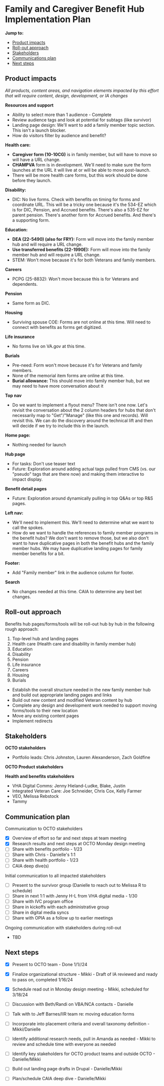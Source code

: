 # Family and Caregiver Benefit Hub Implementation Plan

**Jump to:**

- [Product impacts](#product-impacts)
- [Roll-out approach](#roll-out)
- [Stakeholders](#stakeholders)
- [Communications plan](#communications)
- [Next steps](#next-steps)


## Product impacts <a id="product-impacts"></a>
_All products, content areas, and navigation elements impacted by this effort that will require content, design, development, or IA changes_

**Resources and support**
  - Ability to select more than 1 audience - Complete
  - Review audience tags and look at potential for subtags (like survivor)
  - Landing page design: We'll want to add a family member topic section. This isn't a launch blocker.
  - How do visitors filter by audience and benefit?

**Health care:**
- **Caregiver form (10-10CG)** is in family member, but will have to move so will have a URL change.
- **CHAMPVA** form is in development. We'll need to make sure the form launches at the URL it will live at or will be able to move post-launch.
- There will be more health care forms, but this work should be done before they launch.

**Disability:**
  - DIC: No live forms. Check with benefits on timing for forms and coordinate URL. This will be a tricky one because it's the 534-EZ which is for DIC, Pension, and Accrued benefits. There's also a 535-EZ for parent pension. There's another form for Accrued benefits. And there's a supporting form.

**Education:**
  - **DEA (22-5490) (also for FRY):** Form will move into the family member hub and will require a URL change.
  - **Use transferred benefits (22-1990E):** Form will move into the family member hub and will require a URL change.
  - STEM: Won't move because it's for both Veterans and family members.

**Careers**
  - PCPG (25-8832): Won't move because this is for Veterans and dependents.

**Pension**
  - Same form as DIC.

**Housing**
  - Surviving spouse COE: Forms are not online at this time. Will need to connect with benefits as forms get digitized.

**Life insurance**
  - No forms live on VA.gov at this time.

**Burials**
  - Pre-need: Form won't move because it's for Veterans and family members.
  - None of the memorial item forms are online at this time.
  - **Burial allowance:** This should move into family member hub, but we may need to have more conversation about it

**Top nav**
  - Do we want to implement a flyout menu? There isn't one now. Let's revisit the conversation about the 2 column headers for hubs that don't necessarily map to "Get"/"Manage" (like this one and records). Will revisit this. We can do the discovery around the technical lift and then will decide if we try to include this in the launch.

**Home page:**
- Nothing needed for launch

**Hub page**
  - For tasks: Don't use teaser text
  - Future: Exploration around adding actual tags pulled from CMS (vs. our "pseudo" tags that are there now) and making them interactive to impact display.

**Benefit detail pages**
  - Future: Exploration around dynamically pulling in top Q&As or top R&S pages.

**Left nav:**
  - We'll need to implement this. We'll need to determine what we want to call the spokes.
  - How do we want to handle the references to family member programs in the benefit hubs? We don't want to remove those, but we also don't want to have duplicative pages in both the benefit hubs and the family member hubs. We may have duplicative landing pages for family member benefits for a bit.

**Footer:**
  - Add "Family member" link in the audience column for footer.

**Search**
  - No changes needed at this time. CAIA to determine any best bet changes.


## Roll-out approach <a id="roll-out"></a>

Benefits hub pages/forms/tools will be roll-out hub by hub in the following rough approach:

1. Top-level hub and landing pages
2. Health care (Health care and disability in family member hub)
4. Education
5. Disability
6. Pension
7. Life insurance
8. Careers
9. Housing
10. Burials

- Establish the overall structure needed in the new family member hub and build out appropriate landing pages and links
- Build out new content and modified Veteran content by hub
- Complete any design and development work needed to support moving forms/tools to their new location
- Move any existing content pages
- Implement redirects


## Stakeholders <a id="stakeholders"></a>

**OCTO stakeholders**
- Portfolio leads: Chris Johnston, Lauren Alexanderson, Zach Goldfine

**OCTO Product stakeholders**


**Health and benefits stakeholders**
- VHA Digital Comms: Jenny Hieland-Ludke, Blake, Justin
- Integrated Veteran Care: Joe Schneider, Chris Cox, Kelly Farmer
- VEO, Melissa Rebstock
- Tammy

## Communication plan <a id="communications"></a>

Communication to OCTO stakeholders
- [x] Overview of effort so far and next steps at team meeting 
- [x] Research results and next steps at OCTO Monday design meeting
- [ ] Share with benefits portfolio - 1/23
- [ ] Share with Chris - Danielle's 1:1
- [ ] Share with health portfolio - 1/23
- [ ] CAIA deep dive(s)

Initial communication to all impacted stakeholders
- [ ] Present to the survivor group (Danielle to reach out to Melissa R to schedule)
- [ ] Share in next 1:1 with Jenny H-L from VHA digital media - 1/30
- [ ] Share with IVC program office
- [ ] Share in kickoffs with each administrative group
- [ ] Share in digital media syncs
- [ ] Share with OPIA as a follow up to earlier meetings
  
Ongoing communication with stakeholders during roll-out
- TBD

## Next steps <a id="next-steps"></a>

- [x] Present to OCTO team - Done 1/1//24
- [x] Finalize organizational structure - Mikki - Draft of IA reviewed and ready to pass on, completed 1/16/24
- [x] Schedule read out in Monday design meeting - Mikki, scheduled for 3/18/24
- [ ] Discussion with Beth/Randi on VBA/NCA contacts - Danielle
- [ ] Talk with to Jeff Barnes/IIR team re: moving education forms
- [ ] Incorporate into placement criteria and overall taxonomy definition - Mikki/Danielle
- [ ] Identify additional research needs, pull in Amanda as needed - Mikki to review and schedule time with everyone as needed
- [ ] Identify key stakeholders for OCTO product teams and outside OCTO - Danielle/Mikki
- [ ] Build out landing page drafts in Drupal - Danielle/Mikki
- [ ] Plan/schedule CAIA deep dive - Danielle/Mikki




